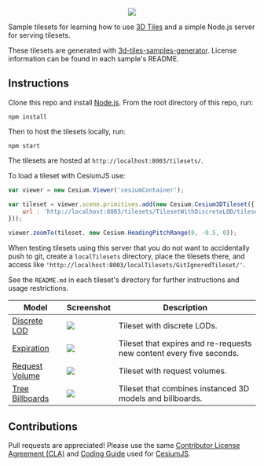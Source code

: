 <p align="center"><img src="https://github.com/CesiumGS/3d-tiles/blob/main/figures/Cesium3DTiles.png" /></p>

Sample tilesets for learning how to use [3D Tiles](https://github.com/CesiumGS/3d-tiles) and a simple Node.js server for serving tilesets.

These tilesets are generated with [3d-tiles-samples-generator](https://github.com/CesiumGS/3d-tiles-validator/tree/main/samples-generator). License information can be found in each sample's README.

## Instructions

Clone this repo and install [Node.js](http://nodejs.org/).  From the root directory of this repo, run:
```
npm install
```

Then to host the tilesets locally, run:
```
npm start
```

The tilesets are hosted at `http://localhost:8003/tilesets/`.

To load a tileset with CesiumJS use:

```javascript
var viewer = new Cesium.Viewer('cesiumContainer');

var tileset = viewer.scene.primitives.add(new Cesium.Cesium3DTileset({
    url : 'http://localhost:8003/tilesets/TilesetWithDiscreteLOD/tileset.json'
}));

viewer.zoomTo(tileset, new Cesium.HeadingPitchRange(0, -0.5, 0));
```

When testing tilesets using this server that you do not want to accidentally push to git, create a `localTilesets` directory, place the tilesets there, and access like `'http://localhost:8003/localTilesets/GitIgnoredTileset/'`.

See the `README.md` in each tileset's directory for further instructions and usage restrictions.

| Model                                                  | Screenshot                                                            | Description|
|--------------------------------------------------------|-----------------------------------------------------------------------|------------|
| [Discrete LOD](tilesets/TilesetWithDiscreteLOD)        | ![](tilesets/TilesetWithDiscreteLOD/screenshot/screenshot.gif)        | Tileset with discrete LODs. |
| [Expiration](tilesets/TilesetWithExpiration)           | ![](tilesets/TilesetWithExpiration/screenshot/screenshot.gif)         | Tileset that expires and re-requests new content every five seconds. |
| [Request Volume](tilesets/TilesetWithRequestVolume)    | ![](tilesets/TilesetWithRequestVolume/screenshot/screenshot.gif)      | Tileset with request volumes. |
| [Tree Billboards](tilesets/TilesetWithTreeBillboards)  | ![](tilesets/TilesetWithTreeBillboards/screenshot/screenshot.gif)     | Tileset that combines instanced 3D models and billboards. |

## Contributions

Pull requests are appreciated!  Please use the same [Contributor License Agreement (CLA)](https://github.com/CesiumGS/cesium/blob/main/CONTRIBUTING.md) and [Coding Guide](https://github.com/CesiumGS/cesium/blob/main/Documentation/Contributors/CodingGuide/README.md) used for [CesiumJS](https://cesium.com/cesiumjs/).
